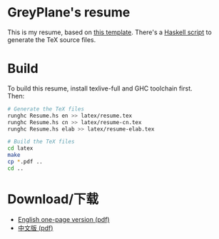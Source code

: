 # GreyPlane's resume

This is my resume, based on [this template](https://github.com/billryan/resume).
There's a [Haskell script](Resume.hs) to generate the TeX source files.

# Build

To build this resume, install texlive-full and GHC toolchain first.<br/>
Then:

```bash
# Generate the TeX files
runghc Resume.hs en >> latex/resume.tex
runghc Resume.hs cn >> latex/resume-cn.tex
runghc Resume.hs elab >> latex/resume-elab.tex

# Build the TeX files
cd latex
make
cp *.pdf ..
cd ..
```

# Download/下载

+ [English one-page version (pdf)](./resume.pdf)
+ [中文版 (pdf)](./resume-cn.pdf)

